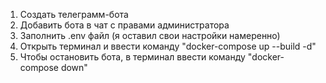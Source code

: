 1. Создать телеграмм-бота
2. Добавить бота в чат с правами администратора
3. Заполнить .env файл (я оставил свои настройки намеренно)
4. Открыть терминал и ввести команду "docker-compose up --build -d"
5. Чтобы остановить бота, в терминал ввести команду "docker-compose down"
